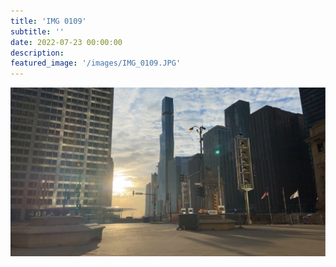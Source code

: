 ```yaml
---
title: 'IMG 0109'
subtitle: ''
date: 2022-07-23 00:00:00
description: 
featured_image: '/images/IMG_0109.JPG'
---
```


![](/images/IMG_0109.JPG)
